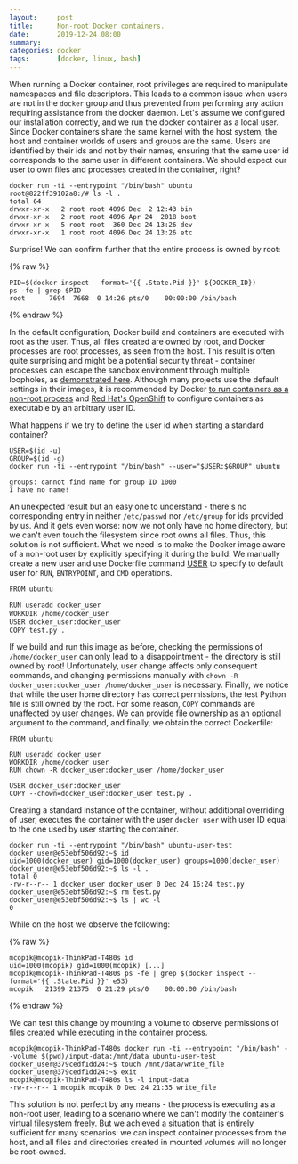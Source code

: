 ```yaml
---
layout:     post
title:      Non-root Docker containers.
date:       2019-12-24 08:00
summary:    
categories: docker
tags:       [docker, linux, bash]
---
```


When running a Docker container, root privileges are required to manipulate
namespaces and file descriptors. This leads to a common issue when users are
not in the `docker` group and thus prevented from performing any action requiring
assistance from the docker daemon. Let's assume we configured our installation
correctly, and we run the docker container as a local user.
Since Docker containers share the same kernel with the host system, the host and container
worlds of users and groups are the same. Users are identified by their ids and
not by their names, ensuring that the same user id corresponds to the same user
in different containers. We should expect our user to own files and processes
created in the container, right? 

```console
docker run -ti --entrypoint "/bin/bash" ubuntu
root@822ff39102a8:/# ls -l .
total 64
drwxr-xr-x   2 root root 4096 Dec  2 12:43 bin
drwxr-xr-x   2 root root 4096 Apr 24  2018 boot
drwxr-xr-x   5 root root  360 Dec 24 13:26 dev
drwxr-xr-x   1 root root 4096 Dec 24 13:26 etc
```

Surprise! We can confirm further that the entire process is owned by root:

{% raw %}
```console
PID=$(docker inspect --format='{{ .State.Pid }}' ${DOCKER_ID})
ps -fe | grep $PID
root      7694  7668  0 14:26 pts/0    00:00:00 /bin/bash
```
{% endraw %}

In the default configuration, Docker build and containers are executed
with root as the user. Thus, all files created are owned by root, and Docker processes are root
processes, as seen from the host. This result is often quite surprising and might be a potential
security threat - container processes can escape the sandbox environment through
multiple loopholes, as [demonstrated here](https://blog.dragonsector.pl/2019/02/cve-2019-5736-escape-from-docker-and.html?m=1).
Although many projects use the default settings in their images, it is recommended
by Docker [to run containers as a non-root process](https://docs.docker.com/develop/develop-images/dockerfile_best-practices/#user)
and [Red Hat's OpenShift](https://access.redhat.com/documentation/en-us/openshift_container_platform/3.11/html/creating_images/creating-images-guidelines)
to configure containers as executable by an arbitrary user ID.


What happens if we try to define the user id when starting a standard container?
```console
USER=$(id -u)
GROUP=$(id -g)
docker run -ti --entrypoint "/bin/bash" --user="$USER:$GROUP" ubuntu

groups: cannot find name for group ID 1000
I have no name!
```

An unexpected result but an easy one to understand - there's no corresponding
entry in neither `/etc/passwd` nor `/etc/group` for ids provided by us.
And it gets even worse: now we not only have no home directory, but we can't even touch the filesystem
since root owns all files.
Thus, this solution is not sufficient. What we need is to make the Docker image aware
of a non-root user by explicitly specifying it during the build. We manually
create a new user and use Dockerfile command [USER](https://docs.docker.com/engine/reference/builder/#user)
to specify to default user for `RUN`, `ENTRYPOINT`, and `CMD` operations.

```bash
FROM ubuntu

RUN useradd docker_user
WORKDIR /home/docker_user
USER docker_user:docker_user
COPY test.py .
```

If we build and run this image as before, checking the permissions of `/home/docker_user`
can only lead to a disappointment - the directory is still owned by root! Unfortunately,
user change affects only consequent commands, and changing permissions
manually with `chown -R docker_user:docker_user /home/docker_user` is necessary.
Finally, we notice that while the user home directory has correct permissions,
the test Python file is still owned by the root. For some reason, `COPY` commands
are unaffected by user changes. We can provide file ownership as an optional argument
to the command, and finally, we obtain the correct Dockerfile:

```
FROM ubuntu

RUN useradd docker_user
WORKDIR /home/docker_user
RUN chown -R docker_user:docker_user /home/docker_user

USER docker_user:docker_user
COPY --chown=docker_user:docker_user test.py .
```

Creating a standard instance of the container, without additional overriding of
user, executes the container with the user `docker_user` with user ID equal to
the one used by user starting the container.

```console
docker run -ti --entrypoint "/bin/bash" ubuntu-user-test
docker_user@e53ebf506d92:~$ id
uid=1000(docker_user) gid=1000(docker_user) groups=1000(docker_user) 
docker_user@e53ebf506d92:~$ ls -l . 
total 0
-rw-r--r-- 1 docker_user docker_user 0 Dec 24 16:24 test.py
docker_user@e53ebf506d92:~$ rm test.py
docker_user@e53ebf506d92:~$ ls | wc -l
0
```

While on the host we observe the following:

{% raw %}
```console
mcopik@mcopik-ThinkPad-T480s id
uid=1000(mcopik) gid=1000(mcopik) [...]
mcopik@mcopik-ThinkPad-T480s ps -fe | grep $(docker inspect --format='{{ .State.Pid }}' e53)
mcopik   21399 21375  0 21:29 pts/0    00:00:00 /bin/bash
```
{% endraw %}

We can test this change by mounting a volume to observe permissions of files
created while executing in the container process.

```console
mcopik@mcopik-ThinkPad-T480s docker run -ti --entrypoint "/bin/bash" --volume $(pwd)/input-data:/mnt/data ubuntu-user-test
docker_user@379cedf1dd24:~$ touch /mnt/data/write_file
docker_user@379cedf1dd24:~$ exit
mcopik@mcopik-ThinkPad-T480s ls -l input-data
-rw-r--r-- 1 mcopik mcopik 0 Dec 24 21:35 write_file
```

This solution is not perfect by any means - the process is executing as a non-root
user, leading to a scenario where we can't modify the container's virtual filesystem
freely. But we achieved a situation that is entirely sufficient for many scenarios: we can
inspect container processes from the host, and all files and directories created 
in mounted volumes will no longer be root-owned.

